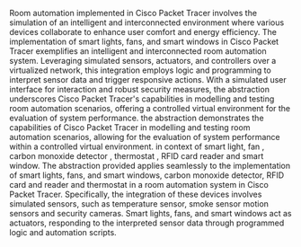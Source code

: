 Room automation implemented in Cisco Packet Tracer involves the simulation of an intelligent and interconnected environment where various devices collaborate to enhance user comfort and energy efficiency. The implementation of smart lights, fans, and smart windows in Cisco Packet Tracer exemplifies an intelligent and interconnected room automation system. Leveraging simulated sensors, actuators, and controllers over a virtualized network, this integration employs logic and programming to interpret sensor data and trigger responsive actions. With a simulated user interface for interaction and robust security measures, the abstraction underscores Cisco Packet Tracer's capabilities in modelling and testing room automation scenarios, offering a controlled virtual environment for the evaluation of system performance. the abstraction demonstrates the capabilities of Cisco Packet Tracer in modelling and testing room automation scenarios, allowing for the evaluation of system performance within a controlled virtual environment. in context of smart light, fan , carbon monoxide detector , thermostat , RFID card reader and smart window. 
The abstraction provided applies seamlessly to the implementation of smart lights, fans, and smart windows, carbon monoxide detector, RFID card and reader and thermostat in a room automation system in Cisco Packet Tracer. Specifically, the integration of these devices involves simulated sensors, such as temperature sensor, smoke sensor motion sensors and security cameras. Smart lights, fans, and smart windows act as actuators, responding to the interpreted sensor data through programmed logic and automation scripts.
